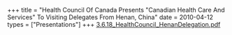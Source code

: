 +++
title = "Health Council Of Canada Presents \"Canadian Health Care And Services\" To Visiting Delegates From Henan, China"
date = 2010-04-12
types = ["Presentations"]
+++
[3.6.18_HealthCouncil_HenanDelegation.pdf](/files/3.6.18_HealthCouncil_HenanDelegation.pdf)
